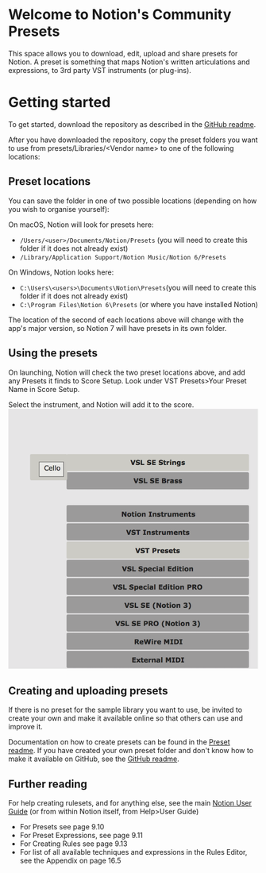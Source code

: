 # Welcome to Notion's Community Presets

This space allows you to download, edit, upload and share presets for Notion. A preset is something that maps Notion's written articulations and expressions, to 3rd party VST instruments (or plug-ins).

Getting started
=================
To get started, download the repository as described in the [GitHub readme](Documentation/Using%20GitHub.md).

After you have downloaded the repository, copy the preset folders you want to use from presets/Libraries/&lt;Vendor name&gt; to one of the following locations:

Preset locations
----------------
You can save the folder in one of two possible locations (depending on how you wish to organise yourself):

On macOS, Notion will look for presets here:

* `/Users/<user>/Documents/Notion/Presets` (you will need to create this folder if it does not already exist)
* `/Library/Application Support/Notion Music/Notion 6/Presets`

On Windows, Notion looks here:

* `C:\Users\<users>\Documents\Notion\Presets`(you will need to create this folder if it does not already exist)
* `C:\Program Files\Notion 6\Presets` (or where you have installed Notion)

The location of the second of each locations above will change with the app's major version, so Notion 7 will have presets in its own folder.


Using the presets
-----------------
On launching, Notion will check the two preset locations above, and add any Presets it finds to Score Setup. 
Look under VST Presets>Your Preset Name in Score Setup.

Select the instrument, and Notion will add it to the score.
![Score Setup](/Documentation/Screenshots/vst_preset_scoresetup.png?raw=true "Score Setup")


Creating and uploading presets
------------------------------
If there is no preset for the sample library you want to use, be invited to create your own and make it available online so that others can use and improve it.

Documentation on how to create presets can be found in the [Preset readme](Documentation/Plug-in%20Presets.md).
If you have created your own preset folder and don't know how to make it available on GitHub, see the [GitHub readme](Documentation/Using%20GitHub.md).

Further reading
---------------
For help creating rulesets, and for anything else, see the main [Notion User Guide](Documentation/Notion%206.3%20User%20Guide.pdf) (or from within Notion itself, from Help>User Guide)
   - For Presets see page 9.10
   - For Preset Expressions, see page 9.11
   - For Creating Rules see page 9.13
   - For list of all available techniques and expressions in the Rules Editor, see the Appendix on page 16.5

